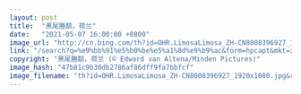 ```yaml
---
layout: post
title:  "黑尾塍鹬，荷兰"
date:   "2021-05-07 16:00:00 +0800"
image_url: "http://cn.bing.com/th?id=OHR.LimosaLimosa_ZH-CN8008396927_1920x1080.jpg&rf=LaDigue_1920x1080.jpg&pid=hp"
link: "/search?q=%e9%bb%91%e5%b0%be%e5%a1%8d%e9%b9%ac&form=hpcapt&mkt=zh-cn"
copyright: "黑尾塍鹬，荷兰 (© Edward van Altena/Minden Pictures)"
image_hash: "47b81c9b30db2786af86dff9fa7bbfcf"
image_filename: "th?id=OHR.LimosaLimosa_ZH-CN8008396927_1920x1080.jpg&rf=LaDigue_1920x1080.jpg&pid=hp"
---
```

